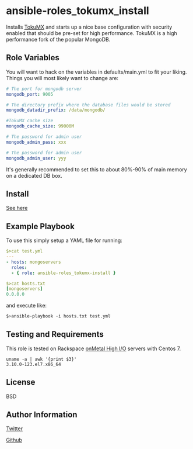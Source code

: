 ansible-roles_tokumx_install
=========

Installs [TokuMX](http://www.tokutek.com/tokumx-for-mongodb/) and starts up a nice base configuration with security enabled that should be pre-set for high performance. TokuMX is a high performance fork of the popular MongoDB.

Role Variables
--------------

You will want to hack on the variables in defaults/main.yml to fit your liking. Things you will most likely want to change are:

```yaml
# The port for mongodb server
mongodb_port: 9005

# The directory prefix where the database files would be stored
mongodb_datadir_prefix: /data/mongodb/

#TokuMX cache size
mongodb_cache_size: 99000M

# The password for admin user
mongodb_admin_pass: xxx

# The password for admin user
mongodb_admin_user: yyy

```

It's generally recommended to set this to about 80%-90% of main memory on a dedicated DB box.

Install
-------
[See here](https://galaxy.ansible.com/intro)

Example Playbook
----------------

To use this simply setup a YAML file for running:

```yaml
$>cat test.yml
---
- hosts: mongoservers
  roles:
  - { role: ansible-roles_tokumx-install }
```

```yaml
$>cat hosts.txt
[mongoservers]
0.0.0.0
```

and execute like:
```bash
$>ansible-playbook -i hosts.txt test.yml
```

Testing and Requirements
------------------------
This role is tested on Rackspace [onMetal High I/O](http://www.rackspace.com/cloud/servers/onmetal/) servers with Centos 7.

```
uname -a | awk '{print $3}'
3.10.0-123.el7.x86_64
```

License
-------

BSD

Author Information
------------------
[Twitter](http://www.twitter.com/kennygorman)

[Github](https://github.com/kgorman)
